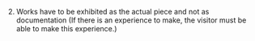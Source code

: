 02. Works have to be exhibited as the actual piece and not as documentation (If there is an experience to make, the visitor must beable to make this experience.)
